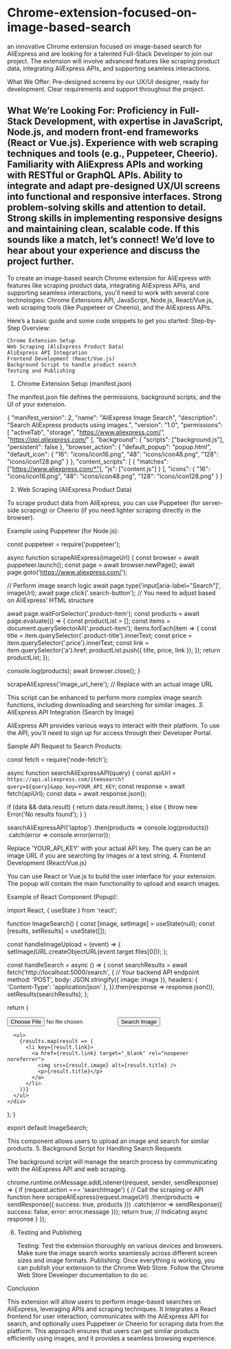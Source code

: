 # Chrome-extension-focused-on-image-based-search
an innovative Chrome extension focused on image-based search for AliExpress and are looking for a talented Full-Stack Developer to join our project. The extension will involve advanced features like scraping product data, integrating AliExpress APIs, and supporting seamless interactions.

What We Offer:
Pre-designed screens by our UX/UI designer, ready for development.
Clear requirements and support throughout the project.

What We’re Looking For:
Proficiency in Full-Stack Development, with expertise in JavaScript, Node.js, and modern front-end frameworks (React or Vue.js).
Experience with web scraping techniques and tools (e.g., Puppeteer, Cheerio).
Familiarity with AliExpress APIs and working with RESTful or GraphQL APIs.
Ability to integrate and adapt pre-designed UX/UI screens into functional and responsive interfaces.
Strong problem-solving skills and attention to detail.
Strong skills in implementing responsive designs and maintaining clean, scalable code.
If this sounds like a match, let’s connect! We’d love to hear about your experience and discuss the project further.
------------------
To create an image-based search Chrome extension for AliExpress with features like scraping product data, integrating AliExpress APIs, and supporting seamless interactions, you'll need to work with several core technologies: Chrome Extensions API, JavaScript, Node.js, React/Vue.js, web scraping tools (like Puppeteer or Cheerio), and the AliExpress APIs.

Here’s a basic guide and some code snippets to get you started:
Step-by-Step Overview:

    Chrome Extension Setup
    Web Scraping (AliExpress Product Data)
    AliExpress API Integration
    Frontend Development (React/Vue.js)
    Background Script to handle product search
    Testing and Publishing

1. Chrome Extension Setup (manifest.json)

The manifest.json file defines the permissions, background scripts, and the UI of your extension.

{
  "manifest_version": 2,
  "name": "AliExpress Image Search",
  "description": "Search AliExpress products using images.",
  "version": "1.0",
  "permissions": [
    "activeTab",
    "storage",
    "https://www.aliexpress.com/*",
    "https://api.aliexpress.com/*"
  ],
  "background": {
    "scripts": ["background.js"],
    "persistent": false
  },
  "browser_action": {
    "default_popup": "popup.html",
    "default_icon": {
      "16": "icons/icon16.png",
      "48": "icons/icon48.png",
      "128": "icons/icon128.png"
    }
  },
  "content_scripts": [
    {
      "matches": ["https://www.aliexpress.com/*"],
      "js": ["content.js"]
    }
  ],
  "icons": {
    "16": "icons/icon16.png",
    "48": "icons/icon48.png",
    "128": "icons/icon128.png"
  }
}

2. Web Scraping (AliExpress Product Data)

To scrape product data from AliExpress, you can use Puppeteer (for server-side scraping) or Cheerio (if you need lighter scraping directly in the browser).

Example using Puppeteer (for Node.js):

const puppeteer = require('puppeteer');

async function scrapeAliExpress(imageUrl) {
  const browser = await puppeteer.launch();
  const page = await browser.newPage();
  await page.goto('https://www.aliexpress.com/');

  // Perform image search logic
  await page.type('input[aria-label="Search"]', imageUrl);
  await page.click('.search-button');  // You need to adjust based on AliExpress' HTML structure

  await page.waitForSelector('.product-item');
  const products = await page.evaluate(() => {
    const productList = [];
    const items = document.querySelectorAll('.product-item');
    items.forEach(item => {
      const title = item.querySelector('.product-title').innerText;
      const price = item.querySelector('.price').innerText;
      const link = item.querySelector('a').href;
      productList.push({ title, price, link });
    });
    return productList;
  });

  console.log(products);
  await browser.close();
}

scrapeAliExpress('image_url_here'); // Replace with an actual image URL

This script can be enhanced to perform more complex image search functions, including downloading and searching for similar images.
3. AliExpress API Integration (Search by Image)

AliExpress API provides various ways to interact with their platform. To use the API, you'll need to sign up for access through their Developer Portal.

Sample API Request to Search Products:

const fetch = require('node-fetch');

async function searchAliExpressAPI(query) {
  const apiUrl = `https://api.aliexpress.com/itemsearch?query=${query}&app_key=YOUR_API_KEY`;
  const response = await fetch(apiUrl);
  const data = await response.json();
  
  if (data && data.result) {
    return data.result.items;
  } else {
    throw new Error('No results found');
  }
}

searchAliExpressAPI('laptop')
  .then(products => console.log(products))
  .catch(error => console.error(error));

Replace 'YOUR_API_KEY' with your actual API key. The query can be an image URL if you are searching by images or a text string.
4. Frontend Development (React/Vue.js)

You can use React or Vue.js to build the user interface for your extension. The popup will contain the main functionality to upload and search images.

Example of React Component (Popup):

import React, { useState } from 'react';

function ImageSearch() {
  const [image, setImage] = useState(null);
  const [results, setResults] = useState([]);

  const handleImageUpload = (event) => {
    setImage(URL.createObjectURL(event.target.files[0]));
  };

  const handleSearch = async () => {
    const searchResults = await fetch('http://localhost:5000/search', { // Your backend API endpoint
      method: 'POST',
      body: JSON.stringify({ image: image }),
      headers: { 'Content-Type': 'application/json' },
    }).then(response => response.json());
    setResults(searchResults);
  };

  return (
    <div>
      <input type="file" onChange={handleImageUpload} />
      <button onClick={handleSearch}>Search Image</button>

      <ul>
        {results.map(result => (
          <li key={result.link}>
            <a href={result.link} target="_blank" rel="noopener noreferrer">
              <img src={result.image} alt={result.title} />
              <p>{result.title}</p>
            </a>
          </li>
        ))}
      </ul>
    </div>
  );
}

export default ImageSearch;

This component allows users to upload an image and search for similar products.
5. Background Script for Handling Search Requests

The background script will manage the search process by communicating with the AliExpress API and web scraping.

chrome.runtime.onMessage.addListener((request, sender, sendResponse) => {
  if (request.action === 'searchImage') {
    // Call the scraping or API function here
    scrapeAliExpress(request.imageUrl)
      .then(products => sendResponse({ success: true, products }))
      .catch(error => sendResponse({ success: false, error: error.message }));
    return true; // Indicating async response
  }
});

6. Testing and Publishing

    Testing: Test the extension thoroughly on various devices and browsers. Make sure the image search works seamlessly across different screen sizes and image formats.
    Publishing: Once everything is working, you can publish your extension to the Chrome Web Store. Follow the Chrome Web Store Developer documentation to do so.

Conclusion

This extension will allow users to perform image-based searches on AliExpress, leveraging APIs and scraping techniques. It integrates a React frontend for user interaction, communicates with the AliExpress API for search, and optionally uses Puppeteer or Cheerio for scraping data from the platform. This approach ensures that users can get similar products efficiently using images, and it provides a seamless browsing experience.
